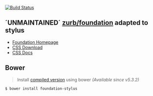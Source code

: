[![Build Status](https://api.travis-ci.org/2fd/foundation-stylus.svg)](https://api.travis-ci.org/2fd/foundation-stylus)


## ´UNMAINTAINED´ [zurb/foundation](http://foundation.zurb.com) adapted to stylus

* [Foundation Homepage](http://foundation.zurb.com/)
* [CSS Download](http://foundation.zurb.com/develop/download.html)
* [CSS Docs](http://foundation.zurb.com/docs/)

## Bower
> Install [compiled version](https://github.com/2fd/bower-foundation-stylus.git) using bower *(Available since v5.3.2)*

```sh
$ bower install foundation-stylus
```
